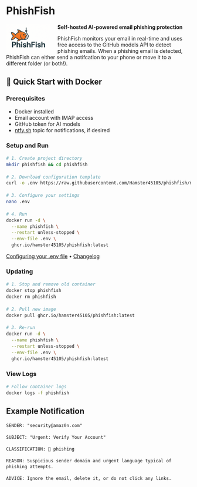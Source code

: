 # PhishFish

<p align="center">
  <img src=".github/banner.png" alt="PhishFish Icon" height="80" style="float:left; margin-right: 20px;">
</p>

**Self-hosted AI-powered email phishing protection**

PhishFish monitors your email in real-time and uses free access to the GitHub models API to detect phishing emails. When a phishing email is detected, PhishFish can either send a notifcation to your phone or move it to a different folder (or both!).

## 🚀 Quick Start with Docker

### Prerequisites
- Docker installed
- Email account with IMAP access
- GitHub token for AI models
- [ntfy.sh](https://ntfy.sh) topic for notifications, if desired

### Setup and Run
```bash
# 1. Create project directory
mkdir phishfish && cd phishfish

# 2. Download configuration template
curl -o .env https://raw.githubusercontent.com/Hamster45105/phishfish/main/.env.example

# 3. Configure your settings
nano .env 

# 4. Run
docker run -d \
  --name phishfish \
  --restart unless-stopped \
  --env-file .env \
  ghcr.io/hamster45105/phishfish:latest
```

[Configuring your .env file](docs/CONFIGURATION.md) • [Changelog](CHANGELOG.md)

### Updating

```bash
# 1. Stop and remove old container
docker stop phishfish
docker rm phishfish

# 2. Pull new image
docker pull ghcr.io/hamster45105/phishfish:latest

# 3. Re-run
docker run -d \
  --name phishfish \
  --restart unless-stopped \
  --env-file .env \
  ghcr.io/hamster45105/phishfish:latest
```

### View Logs
```bash
# Follow container logs
docker logs -f phishfish
```

## Example Notification
```
SENDER: "security@amaz0n.com"

SUBJECT: "Urgent: Verify Your Account"

CLASSIFICATION: 🔴 phishing

REASON: Suspicious sender domain and urgent language typical of phishing attempts.

ADVICE: Ignore the email, delete it, or do not click any links.
```
